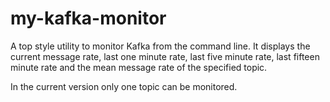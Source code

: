 # my-kafka-monitor
A top style utility to monitor Kafka from the command line. It displays the current message rate, last one minute rate,
last five minute rate, last fifteen minute rate and the mean message rate of the specified topic.

In the current version only one topic can be monitored.